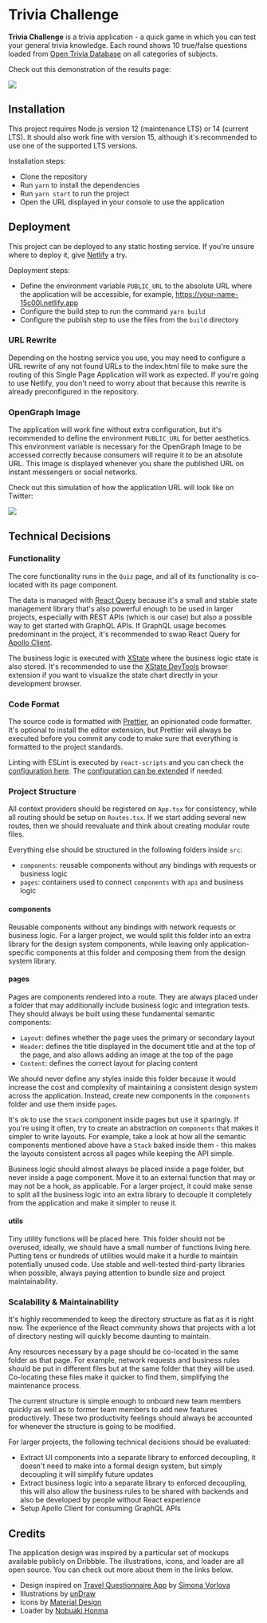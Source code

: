 # Trivia Challenge

**Trivia Challenge** is a trivia application - a quick game in which you can test your general trivia knowledge. Each round shows 10 true/false questions loaded from [Open Trivia Database](https://opentdb.com/) on all categories of subjects.

Check out this demonstration of the results page:

![](assets/page_results.png)

## Installation

This project requires Node.js version 12 (maintenance LTS) or 14 (current LTS). It should also work fine with version 15, although it's recommended to use one of the supported LTS versions.

Installation steps:

- Clone the repository
- Run `yarn` to install the dependencies
- Run `yarn start` to run the project
- Open the URL displayed in your console to use the application

## Deployment

This project can be deployed to any static hosting service. If you're unsure where to deploy it, give [Netlify](https://www.netlify.com/) a try.

Deployment steps:

- Define the environment variable `PUBLIC_URL` to the absolute URL where the application will be accessible, for example, https://your-name-15c00l.netlify.app
- Configure the build step to run the command `yarn build`
- Configure the publish step to use the files from the `build` directory

### URL Rewrite

Depending on the hosting service you use, you may need to configure a URL rewrite of any not found URLs to the index.html file to make sure the routing of this Single Page Application will work as expected. If you're going to use Netlify, you don't need to worry about that because this rewrite is already preconfigured in the repository.

### OpenGraph Image

The application will work fine without extra configuration, but it's recommended to define the environment `PUBLIC_URL` for better aesthetics. This environment variable is necessary for the OpenGraph Image to be accessed correctly because consumers will require it to be an absolute URL. This image is displayed whenever you share the published URL on instant messengers or social networks.

Check out this simulation of how the application URL will look like on Twitter:

![](assets/twitter_card.png)

## Technical Decisions

### Functionality

The core functionality runs in the `Quiz` page, and all of its functionality is co-located with its page component.

The data is managed with [React Query](https://react-query.tanstack.com/) because it's a small and stable state management library that's also powerful enough to be used in larger projects, especially with REST APIs (which is our case) but also a possible way to get started with GraphQL APIs. If GraphQL usage becomes predominant in the project, it's recommended to swap React Query for [Apollo Client](https://www.apollographql.com/docs/react/).

The business logic is executed with [XState](https://xstate.js.org/docs/) where the business logic state is also stored. It's recommended to use the [XState DevTools](https://chrome.google.com/webstore/detail/xstate-devtools/aamnodipnlopbknpklfoabalmobheehc?hl=en) browser extension if you want to visualize the state chart directly in your development browser.

### Code Format

The source code is formatted with [Prettier](https://prettier.io/), an opinionated code formatter. It's optional to install the editor extension, but Prettier will always be executed before you commit any code to make sure that everything is formatted to the project standards.

Linting with ESLint is executed by `react-scripts` and you can check the [configuration here](https://github.com/facebook/create-react-app/tree/master/packages/eslint-config-react-app). The [configuration can be extended](https://create-react-app.dev/docs/setting-up-your-editor/#extending-or-replacing-the-default-eslint-config) if needed.

### Project Structure

All context providers should be registered on `App.tsx` for consistency, while all routing should be setup on `Routes.tsx`. If we start adding several new routes, then we should reevaluate and think about creating modular route files.

Everything else should be structured in the following folders inside `src`:

- `components`: reusable components without any bindings with requests or business logic
- `pages`: containers used to connect `components` with `api` and business logic

#### components

Reusable components without any bindings with network requests or business logic. For a larger project, we would split this folder into an extra library for the design system components, while leaving only application-specific components at this folder and composing them from the design system library.

#### pages

Pages are components rendered into a route. They are always placed under a folder that may additionally include business logic and integration tests. They should always be built using these fundamental semantic components:

- `Layout`: defines whether the page uses the primary or secondary layout
- `Header`: defines the title displayed in the document title and at the top of the page, and also allows adding an image at the top of the page
- `Content`: defines the correct layout for placing content

We should never define any styles inside this folder because it would increase the cost and complexity of maintaining a consistent design system across the application. Instead, create new components in the `components` folder and use them inside `pages`.

It's ok to use the `Stack` component inside pages but use it sparingly. If you're using it often, try to create an abstraction on `components` that makes it simpler to write layouts. For example, take a look at how all the semantic components mentioned above have a `Stack` baked inside them - this makes the layouts consistent across all pages while keeping the API simple.

Business logic should almost always be placed inside a page folder, but never inside a page component. Move it to an external function that may or may not be a hook, as applicable. For a larger project, it could make sense to split all the business logic into an extra library to decouple it completely from the application and make it simpler to reuse it.

#### utils

Tiny utility functions will be placed here. This folder should not be overused, ideally, we should have a small number of functions living here. Putting tens or hundreds of utilities would make it a hurdle to maintain potentially unused code. Use stable and well-tested third-party libraries when possible, always paying attention to bundle size and project maintainability.

### Scalability & Maintainability

It's highly recommended to keep the directory structure as flat as it is right now. The experience of the React community shows that projects with a lot of directory nesting will quickly become daunting to maintain.

Any resources necessary by a page should be co-located in the same folder as that page. For example, network requests and business rules should be put in different files but at the same folder that they will be used. Co-locating these files make it quicker to find them, simplifying the maintenance process.

The current structure is simple enough to onboard new team members quickly as well as to former team members to add new features productively. These two productivity feelings should always be accounted for whenever the structure is going to be modified.

For larger projects, the following technical decisions should be evaluated:

- Extract UI components into a separate library to enforced decoupling, it doesn't need to make into a formal design system, but simply decoupling it will simplify future updates
- Extract business logic into a separate library to enforced decoupling, this will also allow the business rules to be shared with backends and also be developed by people without React experience
- Setup Apollo Client for consuming GraphQL APIs

## Credits

The application design was inspired by a particular set of mockups available publicly on Dribbble. The illustrations, icons, and loader are all open source. You can check out more about them in the links below.

- Design inspired on [Travel Questionnaire App](https://dribbble.com/shots/9809046-Travel-Questionnaire-App) by [Simona Vorlova](https://dribbble.com/SimonaVorlova)
- Illustrations by [unDraw](https://undraw.co/)
- Icons by [Material Design](https://material.io/resources/icons/?icon=done&style=baseline)
- Loader by [Nobuaki Honma](https://codepen.io/rbv912/pen/dYbqLQ)
